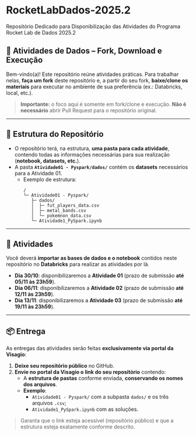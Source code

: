 # RocketLabDados-2025.2  
Repositório Dedicado para Disponibilização das Atividades do Programa Rocket Lab de Dados 2025.2

## 🚀 Atividades de Dados – Fork, Download e Execução

Bem-vindo(a)! Este repositório reúne atividades práticas. Para trabalhar nelas, **faça um fork** deste repositório e, a partir do seu fork, **baixe/clone os materiais** para executar no ambiente de sua preferência (ex.: Databricks, local, etc.).

> **Importante:** o foco aqui é somente em fork/clone e execução. **Não é necessário** abrir Pull Request para o repositório original.

---

## 🧭 Estrutura do Repositório

- O repositório terá, na estrutura, **uma pasta para cada atividade**, contendo todas as informações necessárias para sua realização (**notebook, datasets, etc.**).
- A pasta **`Atividade01 - Pyspark/dados/`** contém os **datasets** necessários para a Atividade 01.
  - Exemplo de estrutura:
    ```
    /
    └─ Atividade01 - Pyspark/
       ├─ dados/
       │  ├─ fut_players_data.csv
       │  ├─ metal_bands.csv
       │  └─ pokemnon_data.csv
       └─ Atividade1_PySpark.ipynb
    ```

---

## 🧪 Atividades
Você deverá **importar as bases de dados e o notebook** contidos neste repositório no **Databricks** para realizar as atividades por lá.

- **Dia 30/10**: disponibilizaremos a **Atividade 01** (prazo de submissão **até 05/11 às 23h59**).
- **Dia 06/11**: disponibilizaremos a **Atividade 02** (prazo de submissão **até 12/11 às 23h59**).
- **Dia 13/11**: disponibilizaremos a **Atividade 03** (prazo de submissão **até 19/11 às 23h59**).

---

## 📦 Entrega

As entregas das atividades serão feitas **exclusivamente via portal da Visagio**:

1. **Deixe seu repositório público** no GitHub.  
2. **Envie no portal da Visagio o link do seu repositório** contendo:
   - A **estrutura de pastas** conforme enviada, **conservando os nomes dos arquivos**.  
   - **Exemplo**:
     - `Atividade01 - Pyspark/` com a subpasta `dados/` e os três arquivos `.csv`;
     - `Atividade1_PySpark.ipynb` com as soluções.

> Garanta que o link esteja acessível (repositório público) e que a estrutura esteja exatamente conforme descrito.
